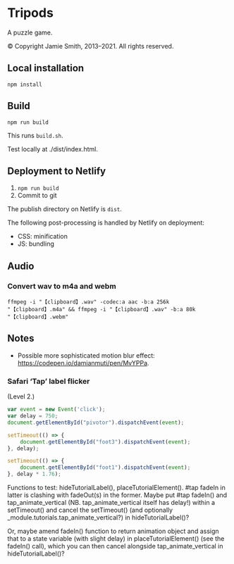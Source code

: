 # Tripods

A puzzle game.

© Copyright Jamie Smith, 2013–2021. All rights reserved.

## Local installation

`npm install`

## Build

`npm run build`

This runs `build.sh`.

Test locally at ./dist/index.html.

## Deployment to Netlify

1. `npm run build`
2. Commit to git

The publish directory on Netlify is `dist`.

The following post-processing is handled by Netlify on deployment:

* CSS: minification
* JS: bundling

## Audio

### Convert wav to m4a and webm

`ffmpeg -i "【clipboard】.wav" -codec:a aac -b:a 256k "【clipboard】.m4a" && ffmpeg -i "【clipboard】.wav" -b:a 80k "【clipboard】.webm"`

## Notes

* Possible more sophisticated motion blur effect: https://codepen.io/damianmuti/pen/MvYPPa.

### Safari ‘Tap’ label flicker

(Level 2.)

```javascript
var event = new Event('click');
var delay = 750;
document.getElementById("pivotor").dispatchEvent(event);

setTimeout(() => {
    document.getElementById("foot3").dispatchEvent(event);
}, delay);

setTimeout(() => {
    document.getElementById("foot1").dispatchEvent(event);
}, delay * 1.76);
```

Functions to test: hideTutorialLabel(), placeTutorialElement(). #tap fadeIn in latter is clashing with fadeOut(s) in the former. Maybe put #tap fadeIn() and tap_animate_vertical (NB. tap_animate_vertical itself has delay!) within a setTimeout() and cancel the setTimeout() (and optionally _module.tutorials.tap_animate_vertical?) in hideTutorialLabel()?

Or, maybe amend fadeIn() function to return animation object and assign that to a state variable (with slight delay) in placeTutorialElement() (see the fadeIn() call), which you can then cancel alongside tap_animate_vertical in hideTutorialLabel()?
